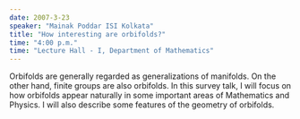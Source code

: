 ```yaml
---
date: 2007-3-23
speaker: "Mainak Poddar ISI Kolkata"
title: "How interesting are orbifolds?"
time: "4:00 p.m." 
time: "Lecture Hall - I, Department of Mathematics"
---
```

Orbifolds are generally regarded as generalizations of manifolds. On the other hand, finite groups are also orbifolds. In this survey talk, I will focus on how orbifolds appear naturally in some important areas of Mathematics and Physics. I will also describe some features of the geometry of orbifolds.
